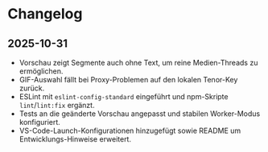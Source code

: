# Changelog

## 2025-10-31

- Vorschau zeigt Segmente auch ohne Text, um reine Medien-Threads zu ermöglichen.
- GIF-Auswahl fällt bei Proxy-Problemen auf den lokalen Tenor-Key zurück.
- ESLint mit `eslint-config-standard` eingeführt und npm-Skripte `lint`/`lint:fix` ergänzt.
- Tests an die geänderte Vorschau angepasst und stabilen Worker-Modus konfiguriert.
- VS-Code-Launch-Konfigurationen hinzugefügt sowie README um Entwicklungs-Hinweise erweitert.
